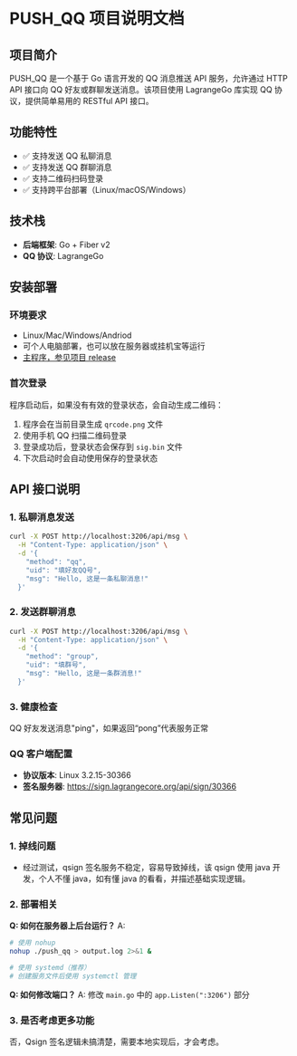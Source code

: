 # PUSH_QQ 项目说明文档

## 项目简介

PUSH_QQ 是一个基于 Go 语言开发的 QQ 消息推送 API 服务，允许通过 HTTP API 接口向 QQ 好友或群聊发送消息。该项目使用 LagrangeGo 库实现 QQ 协议，提供简单易用的 RESTful API 接口。

## 功能特性

- ✅ 支持发送 QQ 私聊消息
- ✅ 支持发送 QQ 群聊消息
- ✅ 支持二维码扫码登录
- ✅ 支持跨平台部署（Linux/macOS/Windows）

## 技术栈

- **后端框架**: Go + Fiber v2
- **QQ 协议**: LagrangeGo

## 安装部署

### 环境要求

- Linux/Mac/Windows/Andriod
- 可个人电脑部署，也可以放在服务器或挂机宝等运行
- [主程序，参见项目 release](https://github.com/Baiyuetribe/PushQQ/releases/tag/release)

### 首次登录

程序启动后，如果没有有效的登录状态，会自动生成二维码：

1. 程序会在当前目录生成 `qrcode.png` 文件
2. 使用手机 QQ 扫描二维码登录
3. 登录成功后，登录状态会保存到 `sig.bin` 文件
4. 下次启动时会自动使用保存的登录状态

## API 接口说明

### 1. 私聊消息发送

```bash
curl -X POST http://localhost:3206/api/msg \
  -H "Content-Type: application/json" \
  -d '{
    "method": "qq",
    "uid": "填好友QQ号",
    "msg": "Hello, 这是一条私聊消息!"
  }'
```

### 2. 发送群聊消息

```bash
curl -X POST http://localhost:3206/api/msg \
  -H "Content-Type: application/json" \
  -d '{
    "method": "group",
    "uid": "填群号",
    "msg": "Hello, 这是一条群消息!"
  }'
```

### 3. 健康检查

QQ 好友发送消息"ping"，如果返回“pong”代表服务正常

### QQ 客户端配置

- **协议版本**: Linux 3.2.15-30366
- **签名服务器**: https://sign.lagrangecore.org/api/sign/30366

## 常见问题

### 1. 掉线问题

- 经过测试，qsign 签名服务不稳定，容易导致掉线，该 qsign 使用 java 开发，个人不懂 java，如有懂 java 的看看，并描述基础实现逻辑。

### 2. 部署相关

**Q: 如何在服务器上后台运行？**
A:

```bash
# 使用 nohup
nohup ./push_qq > output.log 2>&1 &

# 使用 systemd（推荐）
# 创建服务文件后使用 systemctl 管理
```

**Q: 如何修改端口？**
A: 修改 `main.go` 中的 `app.Listen(":3206")` 部分

### 3. 是否考虑更多功能

否，Qsign 签名逻辑未搞清楚，需要本地实现后，才会考虑。
